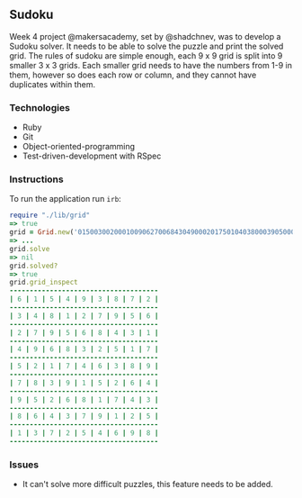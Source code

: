 Sudoku
--
Week 4 project @makersacademy, set by @shadchnev, was to
develop a Sudoku solver. It needs to be able to solve the
puzzle and print the solved grid. The rules of sudoku are
simple enough, each 9 x 9 grid is split into 9 smaller
3 x 3 grids. Each smaller grid needs to have the numbers
from 1-9 in them, however so does each row or column, and
they cannot have duplicates within them.

### Technologies
* Ruby
* Git
* Object-oriented-programming
* Test-driven-development with RSpec

### Instructions
To run the application run `irb`:

```ruby
require "./lib/grid"
=> true
grid = Grid.new('015003002000100906270068430490002017501040380003905000900081040860070025037204600')
=> ...
grid.solve
=> nil
grid.solved?
=> true
grid.grid_inspect
-------------------------------------
| 6 | 1 | 5 | 4 | 9 | 3 | 8 | 7 | 2 |
-------------------------------------
| 3 | 4 | 8 | 1 | 2 | 7 | 9 | 5 | 6 |
-------------------------------------
| 2 | 7 | 9 | 5 | 6 | 8 | 4 | 3 | 1 |
-------------------------------------
| 4 | 9 | 6 | 8 | 3 | 2 | 5 | 1 | 7 |
-------------------------------------
| 5 | 2 | 1 | 7 | 4 | 6 | 3 | 8 | 9 |
-------------------------------------
| 7 | 8 | 3 | 9 | 1 | 5 | 2 | 6 | 4 |
-------------------------------------
| 9 | 5 | 2 | 6 | 8 | 1 | 7 | 4 | 3 |
-------------------------------------
| 8 | 6 | 4 | 3 | 7 | 9 | 1 | 2 | 5 |
-------------------------------------
| 1 | 3 | 7 | 2 | 5 | 4 | 6 | 9 | 8 |
-------------------------------------
```

### Issues
* It can't solve more difficult puzzles, this feature needs
to be added.
